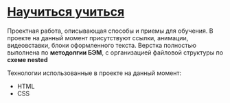 # <u>Научиться учиться</u>

Проектная работа, описывающая способы и приемы для обучения. В проекте на данный момент присутствуют ссылки, анимации, видеовставки, блоки оформленного текста.
Верстка полностью выполнена по **методолгии БЭМ**, с организацией файловой структуры по **схеме nested**

Технологии использованные в проекте на данный момент:
* HTML
* CSS
